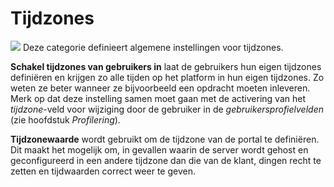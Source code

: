 # Tijdzones

![](../../../.gitbook/assets/graficos15.png) Deze categorie definieert algemene instellingen voor tijdzones.

**Schakel tijdzones van gebruikers in** laat de gebruikers hun eigen tijdzones definiëren en krijgen zo alle tijden op het platform in hun eigen tijdzones. Zo weten ze beter wanneer ze bijvoorbeeld een opdracht moeten inleveren. Merk op dat deze instelling samen moet gaan met de activering van het _tijdzone_-veld voor wijziging door de gebruiker in de _gebruikersprofielvelden_ \(zie hoofdstuk _Profilering_\).

**Tijdzonewaarde** wordt gebruikt om de tijdzone van de portal te definiëren. Dit maakt het mogelijk om, in gevallen waarin de server wordt gehost en geconfigureerd in een andere tijdzone dan die van de klant, dingen recht te zetten en tijdwaarden correct weer te geven.
